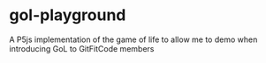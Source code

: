# gol-playground
A P5js implementation of the game of life to allow me to demo when introducing GoL to GitFitCode members
